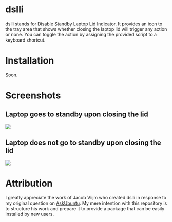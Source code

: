 # dslli
dslli stands for Disable Standby Laptop Lid Indicator. It provides an icon to the tray area that shows whether closing the laptop lid will trigger any action or none. You can toggle the action by assigning the provided script to a keyboard shortcut.

# Installation
Soon.

# Screenshots

## Laptop goes to standby upon closing the lid
![](https://i.imgur.com/QjTzAXS.png)

## Laptop does not go to standby upon closing the lid
![](https://i.imgur.com/yyt6A0r.png)

# Attribution
I greatly appreciate the work of Jacob Vlijm who created dslli in response to my original question on [AskUbuntu](https://askubuntu.com/questions/815032/how-can-i-quickly-disable-standby-lid-off-in-ubuntu-unity-16-04). My mere intention with this repository is to structure his work and prepare it to provide a package that can be easily installed by new users.
